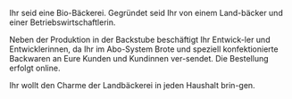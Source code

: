 Ihr seid eine Bio-Bäckerei. Gegründet seid Ihr von einem Land-bäcker und einer Betriebswirtschaftlerin.

Neben der Produktion in der Backstube beschäftigt Ihr Entwick-ler und Entwicklerinnen, da Ihr im Abo-System Brote und speziell konfektionierte Backwaren an Eure Kunden und Kundinnen ver-sendet. Die Bestellung erfolgt online.

Ihr wollt den Charme der Landbäckerei in jeden Haushalt brin-gen.



